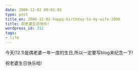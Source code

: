 ```yaml
---
date: 2006-12-02 00:01:03
type: post
title_en: 2006-12-02-happy-birthday-to-my-wife-2006
title: 祝老婆生日快乐!
wordpress_id: 312
tags:
- life
---
```


今天(12.1)是偶老婆一年一度的生日,所以一定要写blog来纪念一下!

祝老婆生日快乐哈!
